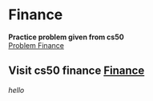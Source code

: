 # Finance
**Practice problem given from cs50**  
[Problem Finance](https://cs50.harvard.edu/x/2020/tracks/web/finance/)  
## Visit cs50 finance [Finance](https://finance.cs50.net/)<br>
<i>hello</i>
